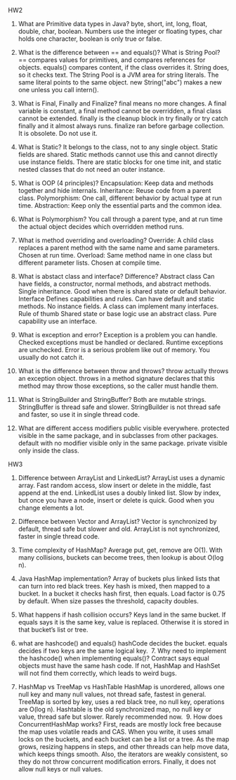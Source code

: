 HW2
1. What are Primitive data types in Java?
   byte, short, int, long, float, double, char, boolean.
   Numbers use the integer or floating types, char holds one character, boolean is only true or false.
2. What is the difference between == and equals()? What is String Pool?
   == compares values for primitives, and compares references for objects.
   equals() compares content, if the class overrides it. String does, so it checks text.
   The String Pool is a JVM area for string literals. The same literal points to the same object. new String("abc") makes a new one unless you call intern(). 
3. What is Final, Finally and Finalize?
   final means no more changes. A final variable is constant, a final method cannot be overridden, a final class cannot be extended.
   finally is the cleanup block in try finally or try catch finally and it almost always runs.
   finalize ran before garbage collection. It is obsolete. Do not use it. 
4. What is Static?
   It belongs to the class, not to any single object. Static fields are shared. Static methods cannot use this and cannot directly use instance fields. There are static blocks for one time init, and static nested classes that do not need an outer instance. 
5. What is OOP (4 principles)?
   Encapsulation: Keep data and methods together and hide internals.
   Inheritance: Reuse code from a parent class.
   Polymorphism: One call, different behavior by actual type at run time.
   Abstraction: Keep only the essential parts and the common idea. 
6. What is Polymorphism?
   You call through a parent type, and at run time the actual object decides which overridden method runs. 
7. What is method overriding and overloading?
   Override: A child class replaces a parent method with the same name and same parameters. Chosen at run time.
   Overload: Same method name in one class but different parameter lists. Chosen at compile time.

8. What is abstact class and interface? Difference?
   Abstract class Can have fields, a constructor, normal methods, and abstract methods. Single inheritance. Good when there is shared state or default behavior.
   Interface Defines capabilities and rules. Can have default and static methods. No instance fields. A class can implement many interfaces.
   Rule of thumb Shared state or base logic use an abstract class. Pure capability use an interface.

9. What is exception and error?
   Exception is a problem you can handle. Checked exceptions must be handled or declared. Runtime exceptions are unchecked.
   Error is a serious problem like out of memory. You usually do not catch it.

10. What is the difference between throw and throws?
    throw actually throws an exception object.
    throws in a method signature declares that this method may throw those exceptions, so the caller must handle them.

11. What is StringBuilder and StringBuffer?
    Both are mutable strings. StringBuffer is thread safe and slower. StringBuilder is not thread safe and faster, so use it in single thread code. 
12. What are different access modifiers
    public visible everywhere.
    protected visible in the same package, and in subclasses from other packages.
    default with no modifier visible only in the same package.
    private visible only inside the class.

HW3
1. Difference between ArrayList and LinkedList?
   ArrayList uses a dynamic array. Fast random access, slow insert or delete in the middle, fast append at the end.
   LinkedList uses a doubly linked list. Slow by index, but once you have a node, insert or delete is quick. Good when you change elements a lot.

2. Difference between Vector and ArrayList?
   Vector is synchronized by default, thread safe but slower and old.
   ArrayList is not synchronized, faster in single thread code.

3. Time complexity of HashMap?
   Average put, get, remove are O(1).
   With many collisions, buckets can become trees, then lookup is about O(log n).

4.  Java HashMap implementation?
   Array of buckets plus linked lists that can turn into red black trees. Key hash is mixed, then mapped to a bucket. In a bucket it checks hash first, then equals. Load factor is 0.75 by default. When size passes the threshold, capacity doubles.

5. What happens if hash collision occurs?
   Keys land in the same bucket.
   If equals says it is the same key, value is replaced.
   Otherwise it is stored in that bucket’s list or tree.
6. what are hashcode() and equals()
   hashCode decides the bucket. equals decides if two keys are the same logical key.  7. Why need to implement the hashcode() when implementing equals()?
   Contract says equal objects must have the same hash code.
   If not, HashMap and HashSet will not find them correctly, which leads to weird bugs.

8. HashMap vs TreeMap vs HashTable
   HashMap is unordered, allows one null key and many null values, not thread safe, fastest in general.
   TreeMap is sorted by key, uses a red black tree, no null key, operations are O(log n).
   Hashtable is the old synchronized map, no null key or value, thread safe but slower. Rarely recommended now.
 9. How does ConcurrentHashMap works?
   First, reads are mostly lock free because the map uses volatile reads and CAS.
   When you write, it uses small locks on the buckets, and each bucket can be a list or a tree.
   As the map grows, resizing happens in steps, and other threads can help move data, which keeps things smooth.
   Also, the iterators are weakly consistent, so they do not throw concurrent modification errors.
   Finally, it does not allow null keys or null values.

